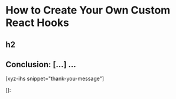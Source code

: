 # How to Create Your Own Custom React Hooks

<!--more-->
<!--
Table of Contents:
-->

## h2

## Conclusion: [...] ...

[xyz-ihs snippet="thank-you-message"]

<!-- ### Links -->

[]:

<!--
### Meta:
-
-->

<!--
### Keywords:
-
-->

<!--
### Resources:
-
-->
